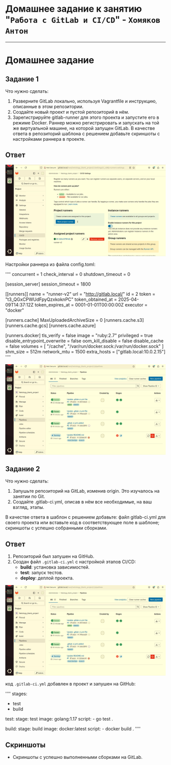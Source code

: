 # Домашнее задание к занятию "`Работа с GitLab и CI/CD`" - `Хомяков Антон`

---

# Домашнее задание

## Задание 1

Что нужно сделать:
1. Разверните GitLab локально, используя Vagrantfile и инструкцию, описанные в этом репозитории.
2. Создайте новый проект и пустой репозиторий в нём.
3. Зарегистрируйте gitlab-runner для этого проекта и запустите его в режиме Docker. Раннер можно регистрировать и запускать на той же виртуальной машине, на которой запущен GitLab.
В качестве ответа в репозиторий шаблона с решением добавьте скриншоты с настройками раннера в проекте.

## Ответ
![Скриншот 1.1](img/Screenshot.ex1_1.png)

Настройки раннера из файла config.toml:

\'''' 
concurrent = 1
check_interval = 0
shutdown_timeout = 0

[session_server]
  session_timeout = 1800

[[runners]]
  name = "runner-v2"
  url = "http://gitlab.local/"
  id = 2
  token = "t3_QGxCPWUdFpyQzxkoknPC"
  token_obtained_at = 2025-04-09T14:37:12Z
  token_expires_at = 0001-01-01T00:00:00Z
  executor = "docker"

  [runners.cache]
    MaxUploadedArchiveSize = 0
    [runners.cache.s3]
    [runners.cache.gcs]
    [runners.cache.azure]

  [runners.docker]
    tls_verify = false
    image = "ruby:2.7"
    privileged = true
    disable_entrypoint_overwrite = false
    oom_kill_disable = false
    disable_cache = false
    volumes = [
      "/cache",
      "/var/run/docker.sock:/var/run/docker.sock"
    ]
    shm_size = 512m
    network_mtu = 1500
    extra_hosts = ["gitlab.local:10.0.2.15"]
\''''


![Скриншот 2.1](img/Screenshot.ex2_1.png)

## Задание 2

Что нужно сделать:
1. Запушьте репозиторий на GitLab, изменив origin. Это изучалось на занятии по Git.
2. Создайте .gitlab-ci.yml, описав в нём все необходимые, на ваш взгляд, этапы.

В качестве ответа в шаблон с решением добавьте:
файл gitlab-ci.yml для своего проекта или вставьте код в соответствующее поле в шаблоне;
скриншоты с успешно собранными сборками.

## Ответ
1. Репозиторий был запушен на GitHub.
2. Создан файл `.gitlab-ci.yml` с настройкой этапов CI/CD:
   - **build**: установка зависимостей.
   - **test**: запуск тестов.
   - **deploy**: деплой проекта.

![Скриншот 2.1](img/Screenshot.ex2_1.png)

код `.gitlab-ci.yml` добавлен в проект и запушен на GitHub:

\''''
stages:
  - test
  - build

test:
  stage: test
  image: golang:1.17
  script:
    - go test .

build:
  stage: build
  image: docker:latest
  script:
    - docker build .
\''''

## Скриншоты
- Скриншоты с успешно выполненными сборками на GitLab.

